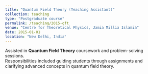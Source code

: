 ```yaml
---
title: "Quantum Field Theory (Teaching Assistant)"
collection: teaching
type: "Postgraduate course"
permalink: /teaching/2015-qft
venue: "Centre for Theoretical Physics, Jamia Millia Islamia"
date: 2015-01-01
location: "New Delhi, India"
---
```


Assisted in **Quantum Field Theory** coursework and problem-solving sessions.  
Responsibilities included guiding students through assignments and clarifying advanced concepts in quantum field theory.

